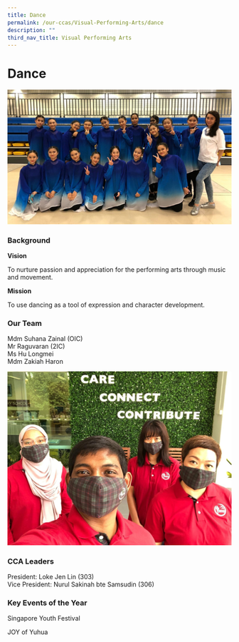 ```yaml
---
title: Dance
permalink: /our-ccas/Visual-Performing-Arts/dance
description: ""
third_nav_title: Visual Performing Arts
---
```

# **Dance**

![](/images/SYF_2021.jpeg)

### Background

**Vision**   

To nurture passion and appreciation for the performing arts through music and movement. 

**Mission** 

To use dancing as a tool of expression and character development.

### Our Team

Mdm Suhana Zainal (OIC)  
Mr Raguvaran (2IC)    
Ms Hu Longmei    
Mdm Zakiah Haron

![](/images/Teachers.jpeg)

### CCA Leaders

President: Loke Jen Lin (303)  
Vice President: Nurul Sakinah bte Samsudin (306)  

### Key Events of the Year

Singapore Youth Festival

JOY of Yuhua